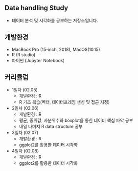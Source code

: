 ## Data handling Study 
+ 데이터 분석 및 시각화를 공부하는 저장소입니다.

## 개발환경
+ MacBook Pro (15-inch, 2018), MacOS(10.15)
+ R (R studio)
+ 파이썬 (Jupyter Notebook)

## 커리큘럼
+ 1일차 (02.05)
  + 개발환경 : R 
  + R 기초 복습(벡터, 데이터프레임 생성 및 접근 지정)
+ 2일차 (02.06)
  + 개발환경 : R
  + 평균, 중위값, 사분위수와 boxplot을 통한 데이터 핵심 파악 공부
  + 내일 나머지 R data structure 공부
+ 3일차 (02.07)
  + 개발환경 : R
  + ggplot2를 활용한 데이터 시각화
+ 4일차 (02.08)
  + 개발환경 : R
  + ggplot2를 활용한 데이터 시각화
